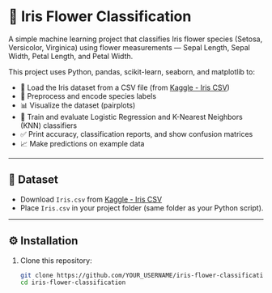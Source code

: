 # 🌸 Iris Flower Classification

A simple machine learning project that classifies Iris flower species (Setosa, Versicolor, Virginica) using flower measurements — Sepal Length, Sepal Width, Petal Length, and Petal Width.

This project uses Python, pandas, scikit-learn, seaborn, and matplotlib to:
- 📂 Load the Iris dataset from a CSV file (from [Kaggle - Iris CSV](https://www.kaggle.com/datasets/saurabh00007/iriscsv/data))
- 🔄 Preprocess and encode species labels
- 📊 Visualize the dataset (pairplots)
- 🤖 Train and evaluate Logistic Regression and K-Nearest Neighbors (KNN) classifiers
- ✅ Print accuracy, classification reports, and show confusion matrices
- 📈 Make predictions on example data

---

## 📁 Dataset

- Download `Iris.csv` from [Kaggle - Iris CSV](https://www.kaggle.com/datasets/saurabh00007/iriscsv/data)
- Place `Iris.csv` in your project folder (same folder as your Python script).

---

## ⚙️ Installation

1. Clone this repository:
   ```bash
   git clone https://github.com/YOUR_USERNAME/iris-flower-classification.git
   cd iris-flower-classification
